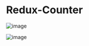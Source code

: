 Redux-Counter
=============
![image](https://user-images.githubusercontent.com/35698619/48880060-a6b0e900-eddc-11e8-9081-ac30b58fdab8.png)

![image](https://user-images.githubusercontent.com/35698619/48880160-1fb04080-eddd-11e8-93d6-767e3a8c3beb.png)
